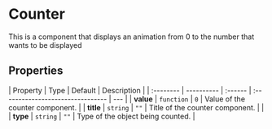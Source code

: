 # Counter

This is a component that displays an animation from 0 to the number that wants to be displayed

## Properties

| Property  | Type       | Default | Description                       |
| :-------- | ---------- | :------ | :-------------------------------- | --- |
| **value** | `function` | `0`     | Value of the counter component.   |
| **title** | `string`   | `""`    | Title of the counter component.   |     |
| **type**  | `string`   | `""`    | Type of the object being counted. |

